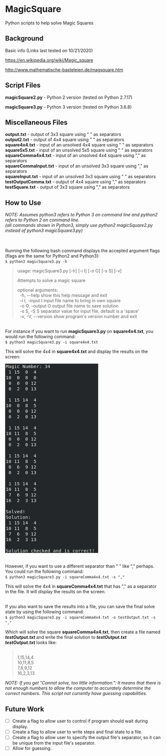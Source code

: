 # MagicSquare
Python scripts to help solve Magic Squares

## Background
Basic info (Links last tested on 10/21/2020)

https://en.wikipedia.org/wiki/Magic_square

http://www.mathematische-basteleien.de/magsquare.htm

## Script Files
**magicSquare2.py** - Python 2 version (tested on Python 2.7.17)

**magicSquare3.py** - Python 3 version (tested on Python 3.6.8)

## Miscellaneous Files
**output.txt** - output of 3x3 square using " " as separators
<br />**output2.txt** - output of 4x4 square using " " as separators
<br />**square4x4.txt** - input of an unsolved 4x4 square using " " as separators
<br />**square5x5.txt** - input of an unsolved 5x5 square using " " as separators
<br />**squareComma4x4.txt** - input of an unsolved 4x4 square using "," as separators
<br />**squareCommaInput.txt** - input of an unsolved 3x3 square using "," as separators
<br />**squareInput.txt** - input of an unsolved 3x3 square using " " as separators
<br />**testOutputComma.txt** - output of 4x4 square using "," as separators
<br />**testSquare.txt** - output of 3x3 square using "," as separators

## How to Use
*NOTE: Assumes python3 refers to Python 3 on command line and python2 refers to Python 2 on command line.*
*<br />(all commands shown in Python3, simply use python2 magicSquare2.py instead of python3 magicSquare3.py)*

<br /><br />Running the following bash command displays the accepted argument flags (flags are the same for Python2 and Python3):
<br />`$ python3 magicSquare3.py -h`
>usage: magicSquare3.py [-h] [-i I] [-o O] [-s S] [-v]
>
>Attempts to solve a magic square
>
>optional arguments:
><br />&nbsp;&nbsp;-h, --help         show this help message and exit
><br />&nbsp;&nbsp;-i I, -input I     input file name to bring in own square
><br />&nbsp;&nbsp;-o O, -output O    output file name to save solution
><br />&nbsp;&nbsp;-s S, -S S         separator value for input file, default is a 'space'
><br />&nbsp;&nbsp;-v, -V, --version  show program's version number and exit


<br />For instance if you want to run **magicSquare3.py** on **square4x4.txt**, you would run the following command:
<br />`$ python3 magicSquare3.py -i square4x4.txt`

This will solve the 4x4 in **square4x4.txt** and display the results on the screen:

![Image of Results](./magicSquare4x4Test.png)

<br />However, if you want to use a different separator than " " like "," perhaps. You could run the following command:
<br />`$ python3 magicSquare3.py -i squareComma4x4.txt -s ","`

This will solve the 4x4 in **squareComma4x4.txt** that has "," as a separator in the file. It will display the results on the screen.

<br />If you also want to save the results into a file, you can save the final solve state by using the following command:
<br />`$ python3 magicSquare3.py -i squareComma4x4.txt -o testOutput.txt -s ","`

Which will solve the square **squareComma4x4.txt**, then create a file named ***testOutput.txt*** and write the final solution to ***testOutput.txt***
<br />***testOutput.txt*** looks like:
><br />1,15,14,4
><br />10,11,8,5
><br />7,6,9,12
><br />16,2,3,13


*NOTE: If you get "Cannot solve, too little information.": It means that there is not enough numbers to allow the computer to accurately determine the correct numbers. This script not currently have guessing capabilities.*


## Future Work
- [ ] Create a flag to allow user to control if program should wait during display.
- [ ] Create a flag to allow user to write steps and final state to a file.
- [ ] Create a flag to allow user to specify the output file's separator, so it can be unique from the input file's separator.
- [ ] Allow for guessing.
